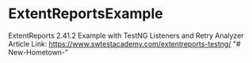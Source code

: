 # ExtentReportsExample
ExtentReports 2.41.2 Example with TestNG Listeners and Retry Analyzer
Article Link: https://www.swtestacademy.com/extentreports-testng/
"# New-Hometown-" 
